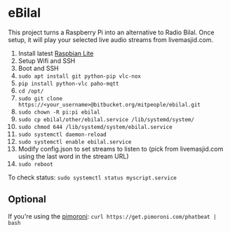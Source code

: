 # eBilal

This project turns a Raspberry Pi into an alternative to Radio Bilal. Once setup, it will play your selected live audio streams from livemasjid.com.

1. Install latest [Raspbian Lite](https://downloads.raspberrypi.org/raspbian_lite_latest)
2. Setup Wifi and SSH
3. Boot and SSH
4. `sudo apt install git python-pip vlc-nox`
5. `pip install python-vlc paho-mqtt`
6. `cd /opt/`
7. `sudo git clone https://<your_username>@bitbucket.org/mitpeople/ebilal.git`
8. `sudo chown -R pi:pi ebilal`
9. `sudo cp ebilal/other/ebilal.service /lib/systemd/system/`
10. `sudo chmod 644 /lib/systemd/system/ebilal.service`
11. `sudo systemctl daemon-reload`
12. `sudo systemctl enable ebilal.service`
13. Modify config.json to set streams to listen to (pick from livemasjid.com using the last word in the stream URL)
13. `sudo reboot`

To check status:
`sudo systemctl status myscript.service`

## Optional

If you're using the [pimoroni](https://shop.pimoroni.com/products/pirate-radio-pi-zero-w-project-kit):
`curl https://get.pimoroni.com/phatbeat | bash`

